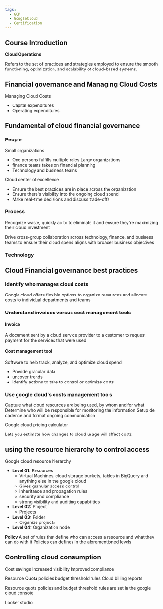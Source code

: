 ```yaml
---
tags:
  - GCP
  - GoogleCloud
  - Certification
---
```

## Course Introduction

**Cloud Operations**

Refers to the set of practices and strategies employed to ensure the smooth functioning, optimization, and scalability of cloud-based systems.
## Financial governance and Managing Cloud Costs

Managing Cloud Costs

- Capital expenditures
- Operating expenditures
## Fundamental of cloud financial governance

### People

Small organizations
- One persons fulfills multiple roles
Large organizations
- finance teams takes on financial planning
- Technology and business teams

Cloud center of excellence
- Ensure the best practices are in place across the organization
- Ensure there's visibility into the ongoing cloud spend
- Make real-time decisions and discuss trade-offs
### Process

Recognize waste, quickly ac to to eliminate it and ensure they're maximizing their cloud investment 

Drive cross-group collaboration across technology, finance, and business teams to ensure their cloud spend aligns with broader business objectives
### Technology

## Cloud Financial governance best practices

### Identify who manages cloud costs

Google cloud offers flexible options to organize resources and allocate costs to individual departments and teams
### Understand invoices versus cost management tools

#### Invoice

A document sent by a cloud service provider to a customer to request payment for the services that were used
#### Cost management tool

Software to help track, analyze, and optimize cloud spend
- Provide granular data
- uncover trends
- identify actions to take to control or optimize costs
### Use google cloud's costs management tools

Capture what cloud resources are being used, by whom and for what
Determine who will be responsible for monitoring the information
Setup de cadence and format ongoing communication

Google cloud pricing calculator

Lets you estimate how changes to cloud usage will affect costs
## using the resource hierarchy to control access

Google cloud resource hierarchy

- **Level 01:** Resources
	- Virtual Machines, cloud storage buckets, tables in BigQuery and anything else in the google cloud
	- Gives granular access control
	- inheritance and propagation rules
	- security and compliance 
	- strong visibility and auditing capabilities
- **Level 02:** Project
	- Projects
- **Level 03:** Folder
	- Organize projects
- **Level 04:** Organization node

**Policy**
A set of rules that define who can access a resource and what they can do with it
Policies can defines in the aforementioned levels
## Controlling cloud consumption 

Cost savings
Increased visibility
Improved compliance

Resource Quota policies
budget threshold rules
Cloud billing reports

Resource quota policies and budget threshold rules are set in the google cloud console

Looker studio


